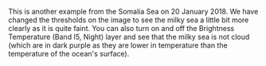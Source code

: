 This is another example from the Somalia Sea on 20 January 2018. We have changed the thresholds on the image to see the milky sea a little bit more clearly as it is quite faint. You can also turn on and off the Brightness Temperature (Band I5, Night) layer and see that the milky sea is not cloud (which are in dark purple as they are lower in temperature than the temperature of the ocean's surface).